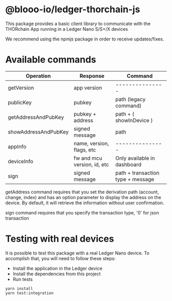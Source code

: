 # @blooo-io/ledger-thorchain-js

This package provides a basic client library to communicate with the THORchain App running in a Ledger Nano S/S+/X devices

We recommend using the npmjs package in order to receive updates/fixes.


# Available commands

| Operation  | Response         | Command                           |
| ---------- | ---------------- | -----------------------           |
| getVersion | app version      | ---------------                   |
| publicKey  | pubkey            | path (legacy command)            |
| getAddressAndPubKey | pubkey + address | path + ( showInDevice )  |
| showAddressAndPubKey       | signed message   | path              |
| appInfo       | name, version, flags, etc   | ---------------                |
| deviceInfo       | fw and mcu version, id, etc   | Only available in dashboard             |
| sign       | signed message   | path + transaction type + message                    |

getAddress command requires that you set the derivation path (account, change, index) and has an option parameter to display the address on the device. By default, it will retrieve the information without user confirmation.

sign command requires that you specify the transaction type, '0' for json transaction

# Testing with real devices

It is possible to test this package with a real Ledger Nano device. To accomplish that, you will need to follow these steps:

- Install the application in the Ledger device
- Install the dependencies from this project
- Run tests

```shell script
yarn install
yarn test:integration
```